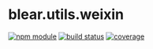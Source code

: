 # blear.utils.weixin

[![npm module][npm-img]][npm-url]
[![build status][travis-img]][travis-url]
[![coverage][coveralls-img]][coveralls-url]

[travis-img]: https://img.shields.io/travis/blearjs/blear.utils.weixin/master.svg?style=flat-square
[travis-url]: https://travis-ci.org/blearjs/blear.utils.weixin

[npm-img]: https://img.shields.io/npm/v/blear.utils.weixin.svg?style=flat-square
[npm-url]: https://www.npmjs.com/package/blear.utils.weixin

[coveralls-img]: https://img.shields.io/coveralls/blearjs/blear.utils.weixin/master.svg?style=flat-square
[coveralls-url]: https://coveralls.io/github/blearjs/blear.utils.weixin?branch=master

